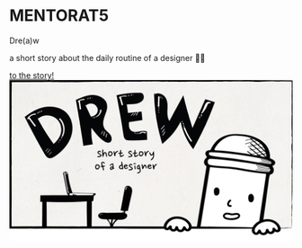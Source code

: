 # MENTORAT5
Dre(a)w

a short story about the daily routine of a designer 👨‍🎨

[to the story!](https://drew-the-designer.netlify.app)
![shot](cover.png)

